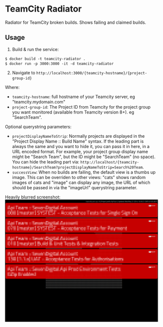 TeamCity Radiator
=================
Radiator for TeamCity broken builds. Shows failing and claimed builds.

## Usage

1. Build & run the service:

```
$ docker build -t teamcity-radiator .
$ docker run -p 3000:3000 -it -d teamcity-radiator
```

2. Navigate to `http://localhost:3000/{teamcity-hostname}/{project-group-id}`

Where:
* `teamcity-hostname`: full hostname of your Teamcity server, eg "teamcity.mydomain.com"
* `project-group-id`: The Project ID from Teamcity for the project group you want monitored (available from Teamcity version 8+). eg "SearchTeam".

Optional querystring parameters:
* `projectDisplayNameToStrip`: Normally projects are displayed in the "Project Display Name :: Build Name" syntax. If the leading part is always the same and you want to hide it, you can pass it in here, in a URL encoded format. For example, your project group display name might be "Search Team", but the ID might be "SearchTeam" (no space). You can hide the leading part via: `http://localhost/{teamcity-hostname}/SearchTeam?projectDisplayNameToStrip=Search%20Team`.
* `successView`: When no builds are failing, the default view is a thumbs up image. This can be overriden to other views: "cats" shows random images of cats and "image" can display any image, the URL of which should be passed in via the "imageUrl" querystring parameter.

Heavily blurred screenshot:
![Screenshot](docs/teamcity-radiator.png?raw=true "Screenshot")
